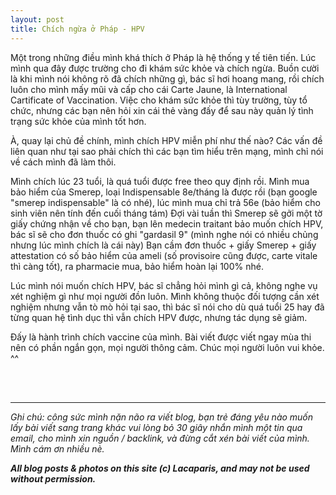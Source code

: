 ```yaml
---
layout: post
title: Chích ngừa ở Pháp - HPV
---
```


Một trong những điều mình khá thích ở Pháp là hệ thống y tế tiên tiến. Lúc mình qua đây được trường cho đi khám sức khỏe và chích ngừa. Buồn cười là khi mình nói không rõ đã chích những gì, bác sĩ hơi hoang mang, rồi chích luôn cho mình mấy mũi và cấp cho cái Carte Jaune, là International Cartificate of Vaccination. Việc cho khám sức khỏe thì tùy trường, tùy tổ chức, nhưng các bạn nên hỏi xin cái thẻ vàng đấy để sau này quản lý tình trạng sức khỏe của mình tốt hơn.

À, quay lại chủ đề chính, mình chích HPV miễn phí như thế nào? Các vấn đề liên quan như tại sao phải chích thì các bạn tìm hiểu trên mạng, mình chỉ nói về cách mình đã làm thôi.

Mình chích lúc 23 tuổi, là quá tuổi được free theo quy định rồi. Mình mua bảo hiểm của Smerep, loại Indispensable 8e/tháng là được rồi (bạn google "smerep indispensable" là có nhé), lúc mình mua chỉ trả 56e (bảo hiểm cho sinh viên nên tính đến cuối tháng tám)
Đợi vài tuần thì Smerep sẽ gởi một tờ giấy chứng nhận về cho bạn, bạn lên medecin traitant bảo muốn chích HPV, bác sĩ sẽ cho đơn thuốc có ghi "gardasil 9" (mình nghe nói có nhiều chủng nhưng lúc mình chích là cái này)
Bạn cầm đơn thuốc + giấy Smerep + giấy attestation có số bảo hiểm của ameli (số provisoire cũng được, carte vitale thì càng tốt), ra pharmacie mua, bảo hiểm hoàn lại 100% nhé.

Lúc mình nói muốn chích HPV, bác sĩ chẳng hỏi mình gì cả, không nghe vụ xét nghiệm gì như mọi người đồn luôn. Mình không thuộc đối tượng cần xét nghiệm nhưng vẫn tò mò hỏi tại sao, thì bác sĩ nói cho dù quá tuổi 25 hay đã từng quan hệ tình dục thì vẫn chích HPV được, nhưng tác dụng sẽ giảm. 

Đấy là hành trình chích vaccine của mình. Bài viết được viết ngay mùa thi nên có phần ngắn gọn, mọi người thông cảm. Chúc mọi người luôn vui khỏe. ^^

 <br>
 <br>
 <hr>
<em>Ghi chú: công sức mình nặn não ra viết blog, bạn trẻ đáng yêu nào muốn lấy bài viết sang trang khác vui lòng bỏ 30 giây nhắn mình một tin qua email, cho mình xin nguồn / backlink, và đừng cắt xén bài viết của mình. Mình cám ơn nhiều nè.</em>

<em><b>All blog posts & photos on this site (c) Lacaparis, and may not be used without permission.</b></em>
